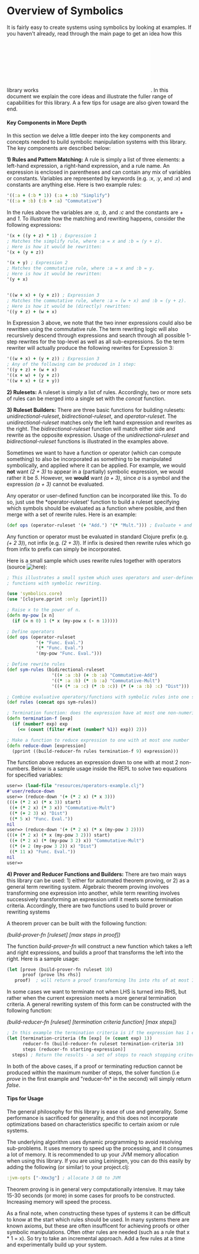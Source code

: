 Overview of Symbolics
===============

It is fairly easy to create systems using symbolics by looking at examples. If you haven't already,
read through the main page to get an idea how this library works ![here](../README.md). In this 
document we explain the core ideas and illustrate the fuller range of capabilities for this library. 
A a few tips for usage are also given toward the end. 

#### Key Components in More Depth

In this section we delve a little deeper into the key components and concepts needed to build symbolic
manipulation systems with this library. The key components are described below:

**1) Rules and Pattern Matching:** A rule is simply a list of three elements: a left-hand expression, 
a right-hand expression, and a rule name. An expression is enclosed in parentheses
and can contain any mix of variables or constants. Variables are represented by
keywords (e.g. *:x*, *:y*, and *:x*) and constants are anything else. Here is two example rules:

```clojure
'((:a + (:b * 1)) (:a + :b) "Simplify")
'((:a + :b) (:b + :a) "Commutative")
```
In the rules above the variables are *:a*, *:b*, and *:c* and the constants are *+* and *1*. 
To illustrate how the matching and rewriting happens, consider the following expressions:

```clojure
'(x + ((y + z) * 1) ; Expression 1
; Matches the simplify rule, where :a = x and :b = (y + z). 
; Here is how it would be rewritten:
'(x + (y + z))

'(x + y) ; Expression 2
; Matches the commutative rule, where :a = x and :b = y. 
; Here is how it would be rewritten:
'(y + x)


'((w + x) + (y + z)) ; Expression 3 
; Matches the commutative rule, where :a = (w + x) and :b = (y + z). 
; Here is how it would be (directly) rewritten:
'((y + z) + (w + x)
```
In Expression 3 above, we note that the two inner expressions could also be rewritten using
the commutative rule. The term rewriting logic will also recursively descend through expressions
and search through all possible 1-step rewrites for the top-level as well as all sub-expressions. So
the term rewriter will actually produce the following rewrites for Expression 3:

```clojure
'((w + x) + (y + z)) ; Expression 3
; Any of the following can be produced in 1 step:
'((y + z) + (w + x)
'((x + w) + (y + z))
'((w + x) + (z + y))
````

**2) Rulesets:** A ruleset is simply a list of rules. Accordingly, two or more sets of rules can be merged 
into a single set with the *concat* function.

**3) Ruleset Builders:** There are three basic functions for building rulesets: *unidirectional-ruleset*, 
*bidirectional-ruleset*, and *operator-ruleset*. The *unidirectional-ruleset* matches only the left hand expression
and rewrites as the right. The *bidirectional-ruleset* function will match either side and rewrite as the opposite 
expression. Usage of the *unidirectional-ruleset* and *bidirectional-ruleset* functions is illustrated in the examples 
above. 

Sometimes we want to have a function or operator (which can compute something) to also be incorporated as something
to be manipulated symbolically, and applied where it can be applied. For example, we would **not** want *(2 + 3)* to appear
in a (partially) symbolic expression, we would rather it be *5*. However, we **would** want *(a + 3)*, since *a* is a symbol
and the expression *(a + 3)* cannot be evaluated. 

Any operator or user-defined function can be incorporated like this. To do so, just use the *operator-ruleset' function 
to build a ruleset specifying which symbols should be evaluated as a function where posible, and then merge with a set of
rewrite rules. Here is an example:

```clojure
(def ops (operator-ruleset '(+ "Add.") '(* "Mult."))) ; Evaluate + and * where possible
```

Any function or operator must be evaluated in standard Clojure prefix (e.g. *(+ 2 3)*), not infix (e.g. *(2 + 3)*). 
If infix is desired then rewrite rules which go from infix to prefix can simply be incorporated.

Here is a small sample which uses rewrite rules together with operators (source ![here](../resources/operators-example.clj)):

```clojure
; This illustrates a small system which uses operators and user-defined
; functions with symbolic rewriting.

(use 'symbolics.core)
(use '[clojure.pprint :only [pprint]])

; Raise x to the power of n.
(defn my-pow [x n]
  (if (= n 0) 1 (* x (my-pow x (- n 1)))))

; Define operators
(def ops (operator-ruleset 
           '(+ "Func. Eval.") 
           '(* "Func. Eval.") 
           '(my-pow "Func. Eval.")))

; Define rewrite rules
(def sym-rules (bidirectional-ruleset 
                 '((+ :a :b) (+ :b :a) "Commutative-Add")
                 '((* :a :b) (* :b :a) "Commutative-Mult")
                 '((+ (* :a :c) (* :b :c)) (* (+ :a :b) :c) "Dist")))

; Combine evaluative operators/functions with symbolic rules into one set
(def rules (concat ops sym-rules))

; Termination function: does the expression have at most one non-numeric value?
(defn termination-f [exp]
  (if (number? exp) exp
    (<= (count (filter #(not (number? %1)) exp)) 2))) 

; Make a function to reduce expression to one with at most one number
(defn reduce-down [expression] 
  (pprint ((build-reducer-fn rules termination-f 9) expression)))
```

The function above reduces an expression down to one with at most 2 non-numbers.
Below is a sample usage inside the REPL to solve two equations for specified
variables:

```clojure
user=> (load-file "resources/operators-example.clj")
#'user/reduce-down
user=> (reduce-down '(+ (* 2 x) (* x 3)))
(((+ (* 2 x) (* x 3)) start)
 ((+ (* 2 x) (* 3 x)) "Commutative-Mult")
 ((* (+ 2 3) x) "Dist")
 ((* 5 x) "Func. Eval."))
nil
user=> (reduce-down '(+ (* 2 x) (* x (my-pow 3 2))))
(((+ (* 2 x) (* x (my-pow 3 2))) start)
 ((+ (* 2 x) (* (my-pow 3 2) x)) "Commutative-Mult")
 ((* (+ 2 (my-pow 3 2)) x) "Dist")
 ((* 11 x) "Func. Eval."))
nil
user=>
```

**4) Prover and Reducer Functions and Builders:** There are two main ways this
library can be used: 1) either for automated theorem proving, or 2) as a general
term rewriting system. Algebraic theorem proving involves transforming one 
expression into another, while term rewriting involves successively transforming
an expression until it meets some termination criteria. Accordingly, there are two
functions used to build prover or rewriting systems

A theorem prover can be built with the following function:

*(build-prover-fn [ruleset] [max steps in proof])*

The function *build-prover-fn* will construct a new function which takes a 
left and right expressions, and builds a proof that transforms the left into the 
right. Here is a sample usage:

```clojure
(let [prove (build-prover-fn ruleset 10)
      proof (prove lhs rhs)]
   proof)  ; will return a proof transforming lhs into rhs of at most 10 steps
```

In some cases we want to terminate not when LHS is turned into RHS, but rather 
when the current expression meets a more general termination criteria. A general 
rewriting system of this form can be constructed with the following function:

*(build-reducer-fn [ruleset] [termination criteria function] [max steps])*

```clojure
; In this example the termination criteria is if the expression has 1 element.
(let [termination-criteria (fn [exp] (= (count exp) 1)) 
      reducer-fn (build-reducer-fn ruleset termination-criteria 10)
      steps (reducer-fn starting-expression)]
  steps) ; Return the results - a set of steps to reach stopping criteria
```
In both of the above cases, if a proof or terminating reduction cannot be produced
within the maximum number of steps, the solver function (i.e *prove* in the first
example and "reducer-fn* in the second) will simply return *false*.

#### Tips for Usage

The general philosophy for this library is ease of use and generality. Some 
performance is sacrificed for generality, and this does not incorporate optimizations
based on characteristics specific to certain axiom or rule systems. 

The underlying algorithm uses dynamic programming to avoid resolving 
sub-problems. It uses memory to speed up the processing, and it consumes a lot of memory.
It is recommended to up your JVM memory allocation when using this library. If you are using
Leiningen, you can do this easily by adding the following (or similar) to your project.clj:

```clojure
:jvm-opts ["-Xmx3g"] ; allocate 3 GB to JVM
```

Theorem proving is in general very computationally intensive. It may take 15-30 
seconds (or more) in some cases for proofs to be constructed. Increasing memory will
speed the process. 

As a final note, when constructing these types of systems it can be difficult to know at the start
which rules should be used. In many systems there are known axioms, but these are often 
insufficent for achieving proofs or other symbolic manipulations. Often other
rules are needed (such as a rule that x * 1 = x). So try to take an incremental 
approach. Add a few rules at a time and experimentally build up your system. 


